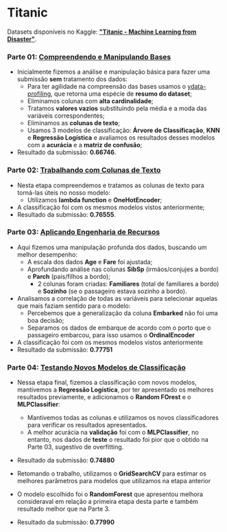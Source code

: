 # Titanic

Datasets disponíveis no Kaggle: **["Titanic - Machine Learning from Disaster"](https://www.kaggle.com/competitions/titanic/overview)**.

### Parte 01: [Compreendendo e Manipulando Bases](https://github.com/nogueiraguilherme/Titanic/blob/main/Titanic_Parte_01.ipynb)

- Inicialmente fizemos a análise e manipulação básica para fazer uma submissão **sem** tratamento dos dados:
  - Para ter agilidade na compreensão das bases usamos o [ydata-profiling](https://github.com/ydataai/ydata-profiling), que retorna uma espécie de **resumo do dataset**;
  - Eliminamos colunas com **alta cardinalidade**;
  - Tratamos **valores vazios** substituindo pela média e a moda das variáveis correspondentes;
  - Eliminamos as **colunas de texto**;
  - Usamos 3 modelos de classificação: **Árvore de Classificação**, **KNN** e **Regressão Logística** e avaliamos os resultados desses modelos com a **acurácia** e a **matriz de confusão**;
- Resultado da submissão: **0.66746**.

### Parte 02: [Trabalhando com Colunas de Texto](https://github.com/nogueiraguilherme/Titanic/blob/main/Titanic_Parte_02.ipynb)
- Nesta etapa compreendemos e tratamos as colunas de texto para torná-las úteis no nosso modelo:
  - Utilizamos **lambda function** e **OneHotEncoder**;
- A classificação foi com os mesmos modelos vistos anteriormente;
- Resultado da submissão: **0.76555**.

### Parte 03: [Aplicando Engenharia de Recursos](https://github.com/nogueiraguilherme/Titanic/blob/main/Titanic_Parte_03.ipynb)
- Aqui fizemos uma manipulação profunda dos dados, buscando um melhor desempenho:
  - A escala dos dados **Age** e **Fare** foi ajustada;
  - Aprofundando análise nas colunas **SibSp** (irmãos/conjujes a bordo) e **Parch** (pais/filhos a bordo);
    - 2 colunas foram criadas: **Familiares** (total de familiares a bordo) e **Sozinho** (se o passageiro estava sozinho a bordo).
- Analisamos a correlação de todas as variáveis para selecionar aquelas que mais faziam sentido para o modelo:
  - Percebemos que a generalização da coluna **Embarked** não foi uma boa decisão;
  - Separamos os dados de embarque de acordo com o porto que o passageiro embarcou, para isso usamos o **OrdinalEncoder**
- A classificação foi com os mesmos modelos vistos anteriormente
- Resultado da submissão: **0.77751**

### Parte 04: [Testando Novos Modelos de Classificação](https://github.com/nogueiraguilherme/Titanic/blob/main/Titanic_Parte_04.ipynb)
- Nessa etapa final, fizemos a classificação com novos modelos, mantivemos a **Regressão Logística**, por ter apresentado os melhores resultados previamente, e adicionamos o **Random FOrest** e o **MLPClassifier**:
  - Mantivemos todas as colunas e utilizamos os novos classificadores para verificar os resultados apresentados.
  - A melhor acurácia na **validação** foi com o **MLPClassifier**, no entanto, nos dados de **teste** o resultado foi pior que o obtido na Parte 03, sugestivo de  overfitting.
- Resultado da submissão: **0.74880**

- Retomando o trabalho, utilizamos o **GridSearchCV** para estimar os melhores parâmetros para modelos que utilizamos na etapa anterior
- O modelo escolhido foi o **RandomForest** que apresentou melhora consideraval em relação a primeira etapa desta parte e também resultado melhor que na Parte 3.
- Resultado da submissão: **0.77990**
